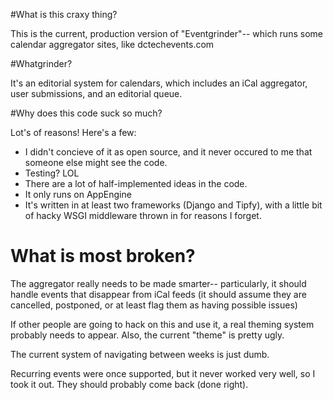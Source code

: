 #What is this craxy thing?

This is the current, production version of "Eventgrinder"-- which runs some calendar aggregator sites, like dctechevents.com

#Whatgrinder?

It's an editorial system for calendars, which includes an iCal aggregator, user submissions, and an editorial queue.

#Why does this code suck so much?

Lot's of reasons! Here's a few:

* I didn't concieve of it as open source, and it never occured to me that someone else might see the code.
* Testing? LOL
* There are a lot of half-implemented ideas in the code. 
* It only runs on AppEngine
* It's written in at least two frameworks (Django and Tipfy), with a little bit of hacky WSGI middleware thrown in for reasons I forget.

# What is most broken?

The aggregator really needs to be made smarter-- particularly, it should handle events that disappear from iCal feeds (it should assume they are cancelled, postponed, or at least flag them as having possible issues)

If other people are going to hack on this and use it, a real theming system probably needs to appear. Also, the current "theme" is pretty ugly.

The current system of navigating between weeks is just dumb.

Recurring events were once supported, but it never worked very well, so I took it out. They should probably come back (done right).
